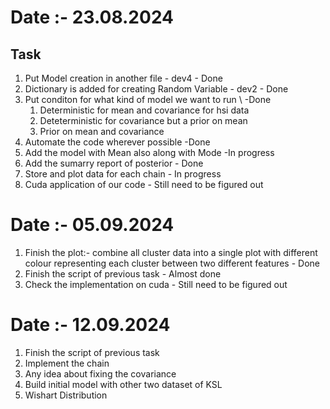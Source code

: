 # Date :- 23.08.2024
## Task
1. Put Model creation in another file - dev4 - Done
2. Dictionary is added for creating Random Variable - dev2 - Done
3. Put conditon for what kind of model we want to run \ -Done
     1. Deterministic for mean and covariance for hsi data
     2. Deteterministic for covariance but a prior on mean
     3. Prior on mean and covariance
4. Automate the code wherever possible -Done
5. Add the model with Mean also along with Mode -In progress
6. Add the sumarry report of posterior - Done
7. Store and plot data for each chain - In progress
8. Cuda application of our code - Still need to be figured out
# Date :- 05.09.2024
1. Finish the plot:- combine all cluster data into a single plot with different colour representing each cluster between two different features - Done
2. Finish the script of previous task - Almost done
3. Check the implementation on cuda - Still need to be figured out
# Date :- 12.09.2024
1. Finish the script of previous task
2. Implement the chain
3. Any idea about fixing the covariance
4. Build initial model with other two dataset of KSL
5. Wishart Distribution


